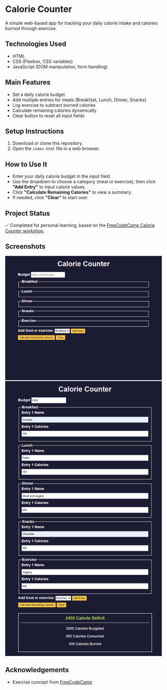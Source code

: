 
# Calorie Counter

A simple web-based app for tracking your daily calorie intake and calories burned through exercise.

## Technologies Used

- HTML
- CSS (Flexbox, CSS variables)
- JavaScript (DOM manipulation, form handling)

## Main Features

- Set a daily calorie budget
- Add multiple entries for meals (Breakfast, Lunch, Dinner, Snacks)
- Log exercise to subtract burned calories
- Calculate remaining calories dynamically
- Clear button to reset all input fields

## Setup Instructions

1. Download or clone this repository.
2. Open the `index.html` file in a web browser.

## How to Use It

- Enter your daily calorie budget in the input field.
- Use the dropdown to choose a category (meal or exercise), then click **"Add Entry"** to input calorie values.
- Click **"Calculate Remaining Calories"** to view a summary.
- If needed, click **"Clear"** to start over.

## Project Status

✅ Completed for personal learning, based on the [FreeCodeCamp Calorie Counter workshop](https://www.freecodecamp.org/learn/full-stack-developer/workshop-calorie-counter/).

## Screenshots

![Screenshot 1](img/calorie-counter-SCSH-01.png)
![Screenshot 2](img/calorie-counter-SCSH-02.png)

## Acknowledgements

- Exercise concept from [FreeCodeCamp](https://www.freecodecamp.org/)
